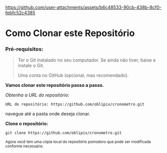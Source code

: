 






https://github.com/user-attachments/assets/b6c48533-90cb-438b-8cf0-febfc52c4385









# Como Clonar este Repositório

>
### Pré-requisitos:


> Ter o Git instalado no seu computador.
> Se ainda não tiver, baixe e instale o Git.
>
> Uma conta no GitHub (opcional, mas recomendado).



**Vamos clonar este repositório passo a passo.**

_Obtenha a URL do repositório:_

`URL do repositório: https://github.com/oblipix/cronometro.git`

navegue até a pasta onde deseja clonar.


**Clone o repositório:**

`git clone https://github.com/oblipix/cronometro.git`


<sub> Agora você tem uma cópia local do repositório pomodoro que pode ser modificada conforme necessário. </sub>





